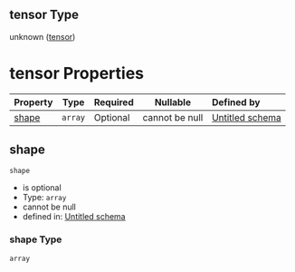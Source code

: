 ## tensor Type

unknown ([tensor](math-properties-tensor.md))

# tensor Properties

| Property        | Type    | Required | Nullable       | Defined by                                                                                                                                                                                               |
| :-------------- | ------- | -------- | -------------- | :------------------------------------------------------------------------------------------------------------------------------------------------------------------------------------------------------- |
| [shape](#shape) | `array` | Optional | cannot be null | [Untitled schema](math-properties-tensor-properties-shape.md "https&#x3A;//raw.githubusercontent.com/claudioperez/FedeasAPI/v0.0.1/schemas/math.schema.json#tensor#/properties/tensor/properties/shape") |

## shape




`shape`

-   is optional
-   Type: `array`
-   cannot be null
-   defined in: [Untitled schema](math-properties-tensor-properties-shape.md "https&#x3A;//raw.githubusercontent.com/claudioperez/FedeasAPI/v0.0.1/schemas/math.schema.json#tensor#/properties/tensor/properties/shape")

### shape Type

`array`
